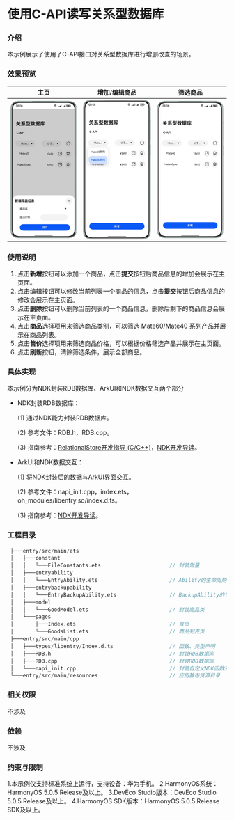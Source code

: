 # 使用C-API读写关系型数据库

### 介绍

本示例展示了使用了C-API接口对关系型数据库进行增删改查的场景。

### 效果预览



|                             主页                              |                           增加/编辑商品                           |                            筛选商品                             |
|:-----------------------------------------------------------:|:-----------------------------------------------------------:|:-----------------------------------------------------------:|
| <img src=./screenshots/pic1.png align="center" width=320 /> | <img src=./screenshots/pic2.png align="center" width=320 /> | <img src=./screenshots/pic3.png align="center" width=320 /> |

### 使用说明

1. 点击**新增**按钮可以添加一个商品，点击**提交**按钮后商品信息的增加会展示在主页面。
2. 点击编辑按钮可以修改当前列表一个商品的信息，点击**提交**按钮后商品信息的修改会展示在主页面。
3. 点击**删除**按钮可以删除当前列表的一个商品信息，删除后剩下的商品信息会展示在主页面。
4. 点击**商品**选择项用来筛选商品类别，可以筛选 Mate60/Mate40 系列产品并展示在商品列表。
5. 点击**售价**选择项用来筛选商品价格，可以根据价格筛选产品并展示在主页面。
6. 点击**刷新**按钮，清除筛选条件，展示全部商品。

### 具体实现

本示例分为NDK封装RDB数据库、ArkUI和NDK数据交互两个部分

- NDK封装RDB数据库：

  (1) 通过NDK能力封装RDB数据库。

  (2) 参考文件：RDB.h，RDB.cpp。

  (3) 指南参考：[RelationalStore开发指导 (C/C++)](https://developer.huawei.com/consumer/cn/doc/harmonyos-guides-V5/native-relational-store-guidelines-V5)，[NDK开发导读](https://developer.huawei.com/consumer/cn/doc/harmonyos-guides-V5/ndk-development-overview-V5)。

- ArkUI和NDK数据交互：

  (1) 将NDK封装后的数据与ArkUI界面交互。

  (2) 参考文件：napi_init.cpp，index.ets，oh_modules/libentry.so/index.d.ts。

  (3) 指南参考：[NDK开发导读](https://developer.huawei.com/consumer/cn/doc/harmonyos-guides-V5/ndk-development-overview-V5)。

### 工程目录

```c++
 ├───entry/src/main/ets       
 │   ├───constant      
 │   │   └───FileConstants.ets                      // 封装常量
 │   ├───entryability
 │   │   └───EntryAbility.ets                       // Ability的生命周期回调内容
 │   ├───entrybackupability
 │   │   └───EntryBackupAbility.ets                 // BackupAbility的生命周期回调内容
 │   ├───model
 │   │   └───GoodModel.ets                          // 封装商品类
 │   └───pages
 │       ├───Index.ets                              // 首页
 │       └───GoodsList.ets                          // 商品列表页
 ├───entry/src/main/cpp  
 │   ├───types/libentry/Index.d.ts                  // 函数、类型声明
 │   ├───RDB.h									    // 封装RDB数据库
 │   ├───RDB.cpp									// 封装RDB数据库
 │   └───napi_init.cpp                              // 封装自定义NDK函数到ArkUI
 └───entry/src/main/resources                       // 应用静态资源目录
```

### 相关权限

不涉及

### 依赖

不涉及

### 约束与限制

1.本示例仅支持标准系统上运行，支持设备：华为手机。
2.HarmonyOS系统：HarmonyOS 5.0.5 Release及以上。
3.DevEco Studio版本：DevEco Studio 5.0.5 Release及以上。
4.HarmonyOS SDK版本：HarmonyOS 5.0.5 Release SDK及以上。

